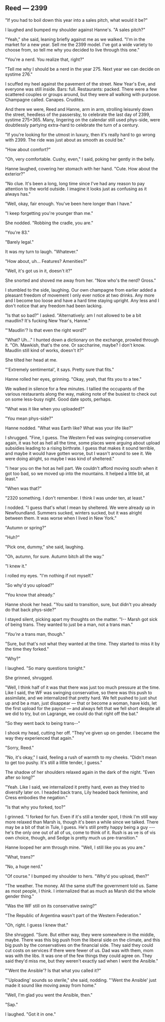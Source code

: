 ## Reed — 2399

"If you had to boil down this year into a sales pitch, what would it be?"

I laughed and bumped my shoulder against Hanne's. "A sales pitch?"

"Yeah," she said, leaning briefly against me as we walked. "I'm in the market for a new year. Sell me the 2399 model. I've got a wide variety to choose from, so tell me why you decided to live through this one."

"You're a nerd. You realize that, right?"

"Tell me why I should be a nerd in the year 275. Next year we can decide on systime 276."

I scuffed my heel against the pavement of the street. New Year's Eve, and everyone was still inside. Bars: full. Restaurants: packed. There were a few scattered couples or groups around, but they were all walking with purpose. Champagne called. Canapes. Crudités.

And there we were, Reed and Hanne, arm in arm, strolling leisurely down the street, heedless of the passersby, to celebrate the last day of 2399, systime 275+365. Many, lingering on the calendar still used phys-side, were doubtlessly partying extra-hard to celebrate the turn of a century.

"If you're looking for the utmost in luxury, then it's really hard to go wrong with 2399. The ride was just about as smooth as could be."

"How about comfort?"

"Oh, very comfortable. Cushy, even," I said, poking her gently in the belly.

Hanne laughed, covering her stomach with her hand. "Cute. How about the exterior?"

"No clue. It's been a long, long time since I've had any reason to pay attention to the world outside. I imagine it looks just as confusing as it always has."

"Well, okay, fair enough. You've been here longer than I have."

"I keep forgetting you're younger than me."

She nodded. "Robbing the cradle, you are."

"You're 83."

"Barely legal."

It was my turn to laugh. "Whatever."

"How about, uh... Features? Amenities?"

"Well, it's got us in it, doesn't it?"

She snorted and shoved me away from her. "Now who's the nerd? Gross."

I stumbled to the side, laughing. Our own champagne from earlier added a pleasant freedom of movement I only ever notice at two drinks. Any more and I become too loose and have a hard time staying upright. Any less and I don't notice that any freedom had been lacking.

"Is that so bad?" I asked. "Alternatively: am I not allowed to be a bit maudlin? It's fucking New Year's, Hanne."

"'Maudlin'? Is that even the right word?"

"What? Uh..." I hunted down a dictionary on the exchange, prowled through it. "Oh. Mawkish, that's the one. Or saccharine, maybe? I don't know. Maudlin still kind of works, doesn't it?"

She tilted her head at me.

"'Extremely sentimental', it says. Pretty sure that fits."

Hanne rolled her eyes, grinning. "Okay, yeah, that fits you to a tee."

We walked in silence for a few minutes. I tallied the occupants of the various restaurants along the way, making note of the busiest to check out on some less-busy night. Good date spots, perhaps.

"What was it like when you uploaded?"

"You mean phys-side?"

Hanne nodded. "What was Earth like? What was your life like?"

I shrugged. "Fine, I guess. The Western Fed was swinging conservative again, it was hot as hell all the time, some places were arguing about upload subsidies leading to a rising birthrate. I guess that makes it sound terrible, and maybe it would have gotten worse, but I wasn't around to see it. We were doing alright, so maybe I was kind of sheltered."

"I hear you on the hot as hell part. We couldn't afford moving south when it got too bad, so we moved up into the mountains. It helped a little bit, at least."

"When was that?"

"2320 something. I don't remember. I think I was under ten, at least."

I nodded. "I guess that's what I mean by sheltered. We were already up in Newfoundland. Summers sucked, winters sucked, but it was alright between them. It was worse when I lived in New York."

"Autumn or spring?"

"Huh?"

"Pick one, dummy," she said, laughing.

"Oh, autumn, for sure. Autumn bitch all the way."

"I knew it."

I rolled my eyes. "I'm nothing if not myself."

"So why'd you upload?"

"You know that already."

Hanne shook her head. "You said to transition, sure, but didn't you already do that back phys-side?"

I stayed silent, picking apart my thoughts on the matter. "I-- Marsh got sick of being trans. They wanted to just be a man, not a trans man."

"*You're* a trans man, though."

"Sure, but that's not what they wanted at the time. They started to miss it by the time they forked."

"Why?"

I laughed. "So many questions tonight."

She grinned, shrugged.

"Well, I think half of it was that there was just too much pressure at the time. Like I said, the WF was swinging conservative, so there was this push to assimilate, and we internalized that pretty hard. We felt pushed to just shut up and be a man, just disappear — that or become a woman, have kids, let the first upload for the payout — and always felt that we fell short despite all we did to try, but on Lagrange, we could do that right off the bat."

"So they went back to being trans--"

I shook my head, cutting her off. "They've given up on gender. I became the way they experienced that again."

"Sorry, Reed."

"No, it's okay," I said, feeling a rush of warmth to my cheeks. "Didn't mean to get too pushy. It's still a little tender, I guess."

The shadow of her shoulders relaxed again in the dark of the night. "Even after so long?"

"Yeah. Like I said, we internalized it pretty hard, even as they tried to diversify later on. I headed back trans, Lily headed back feminine, and Cress embodies the negation."

"Is that why you forked, too?"

I grinned. "I forked for fun. Even if it's still a tender spot, I think I'm still way more relaxed than Marsh is, though it's been a while since we talked. There may be a bit of that in Tule, I guess. He's still pretty happy being a guy --- he's the only one out of all of us, come to think of it. Rush is as ve is of vis own choice, though, and Sedge is pretty much us pre-transition."

Hanne looped her arm through mine. "Well, I still like you as you are."

"What, trans?"

"No, a huge nerd."

"Of course." I bumped my shoulder to hers. "Why'd you upload, then?"

"The weather. The money. All the same stuff the government told us. Same as most people, I think. I internalized that as much as Marsh did the whole gender thing."

"Was the WF still on its conservative swing?"

<!-- Check with Nat -->

"The Republic of Argentina wasn't part of the Western Federation."

"Oh, right. I guess I knew that."

She shrugged. "Sure. But either way, they were somewhere in the middle, maybe. There was this big push from the liberal side on the climate, and this big push by the conservatives on the financial side. They said they could cut costs on services if there were fewer of us. Dad was with them, mom was with the libs. It was one of the few things they could agree on. They said they'd miss me, but they weren't exactly sad when I went the Ansible."

"'Went the Ansible'? Is that what you called it?"

"'Uploading' sounds so sterile," she said, nodding. "'Went the Ansible' just made it sound like moving away from home."

"Well, I'm glad you went the Ansible, then."

"Sap."

I laughed. "Got it in one."


